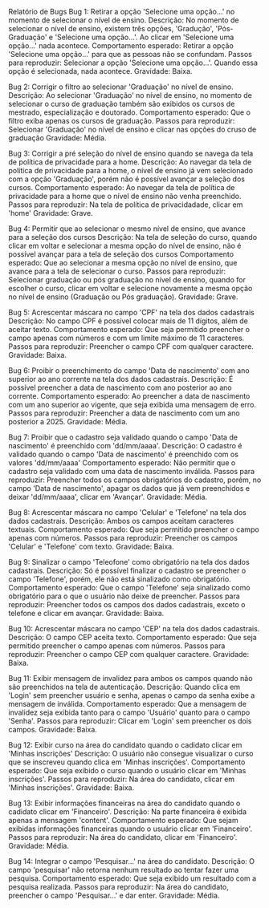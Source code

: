 ﻿Relatório de Bugs
Bug 1: Retirar a opção 'Selecione uma opção...' no momento de selecionar o nível de ensino.
Descrição: No momento de selecionar o nível de ensino, existem três opções, 'Gradução', 'Pós-Graduação' e 'Selecione uma opção...'. Ao clicar em 'Selecione uma opção...' nada acontece.
Comportamento esperado: Retirar a opção 'Selecione uma opção...' para que as pessoas não se confundam.
Passos para reproduzir: Selecionar a opção 'Selecione uma opção...'. Quando essa opção é selecionada, nada acontece.
Gravidade: Baixa.

Bug 2: Corrigir o filtro ao selecionar 'Graduação' no nível de ensino.
Descrição: Ao selecionar 'Graduação' no nível de ensino, no momento de selecionar o curso de graduação também são exibidos os cursos de mestrado, especialização e doutorado.
Comportamento esperado: Que o filtro exiba apenas os cursos de graduação.
Passos para reproduzir: Selecionar 'Graduação' no nível de ensino e clicar nas opções do cruso de graduação
Gravidade: Média.

Bug 3: Corrigir a pré seleção do nível de ensino quando se navega da tela de política de privacidade para a home.
Descrição: Ao navegar da tela de política de privacidade para a home, o nível de ensino já vem selecionado com a opção 'Graduação', porém não é possível avançar a seleção dos cursos.
Comportamento esperado: Ao navegar da tela de política de privacidade para a home que o nível de ensino não venha preenchido.
Passos para reproduzir: Na tela de política de privacidadade, clicar em 'home'
Gravidade: Grave.

Bug 4: Permitir que ao selecionar o mesmo nível de ensino, que avance para a seleção dos cursos
Descrição: Na tela de seleção do curso, quando clicar em voltar e selecionar a mesma opção do nível de ensino, não é possível avançar para a tela de seleção dos cursos
Comportamento esperado: Que ao selecionar a mesma opção no nível de ensino, que avance para a tela de selecionar o curso.
Passos para reproduzir: Selecionar graduação ou pós graduação no nível de ensino, quando for escolher o curso, clicar em voltar e selecione novamente a mesma opção no nível de ensino (Graduação ou Pós graduação).
Gravidade: Grave.

Bug 5: Acrescentar máscara no campo 'CPF' na tela dos dados cadastrais
Descrição: No campo CPF é possível colocar mais de 11 dígitos, além de aceitar texto.
Comportamento esperado: Que seja permitido preencher o campo apenas com números e com um limite máximo de 11 caracteres.
Passos para reproduzir: Preencher o campo CPF com qualquer caractere.
Gravidade: Baixa.

Bug 6: Proibir o preenchimento do campo 'Data de nascimento' com ano superior ao ano corrente na tela dos dados cadastrais.
Descrição: É possível preencher a data de nascimento com ano posterior ao ano corrente.
Comportamento esperado: Ao preencher a data de nascimento com um ano superior ao vigente, que seja exibida uma mensagem de erro.
Passos para reproduzir: Preencher a data de nascimento com um ano posterior a 2025.
Gravidade: Média.

Bug 7: Proibir que o cadastro seja validado quando o campo 'Data de nascimento' é preenchido com 'dd/mm/aaaa'.
Descrição: O cadastro é validado quando o campo 'Data de nascimento' é preenchido com os valores 'dd/mm/aaaa'
Comportamento esperado: Não permitir que o cadastro seja validado com uma data de nascimento inválida.
Passos para reproduzir: Preencher todos os campos obrigatórios do cadastro, porém, no campo 'Data de nascimento', apagar os dados que já vem preenchidos e deixar 'dd/mm/aaaa', clicar em 'Avançar'.
Gravidade: Média.

Bug 8: Acrescentar máscara no campo 'Celular' e 'Telefone' na tela dos dados cadastrais.
Descrição: Ambos os campos aceitam caracteres textuais.
Comportamento esperado: Que seja permitido preencher o campo apenas com números.
Passos para reproduzir: Preencher os campos 'Celular' e 'Telefone' com texto.
Gravidade: Baixa.

Bug 9: Sinalizar o campo 'Teleofone' como obrigatório na tela dos dados cadastrais.
Descrição: Só é possível finalizar o cadastro se preencher o campo 'Telefone', porém, ele não está sinalizado como obrigatório.
Comportamento esperado: Que o campo 'Telefone' seja sinalizado como obrigatório para o que o usuário não deixe de preencher.
Passos para reproduzir: Preencher todos os campos dos dados cadastrais, exceto o telefone e clicar em avançar.
Gravidade: Baixa.

Bug 10: Acrescentar máscara no campo 'CEP' na tela dos dados cadastrais.
Descrição: O campo CEP aceita texto.
Comportamento esperado: Que seja permitido preencher o campo apenas com números.
Passos para reproduzir: Preencher o campo CEP com qualquer caractere.
Gravidade: Baixa.

Bug 11: Exibir mensagem de invalidez para ambos os campos quando não são preenchidos na tela de autenticação.
Descrição: Quando clica em 'Login' sem preencher usuário e senha, apenas o campo da senha exibe a mensagem de inválida.
Comportamento esperado: Que a mensagem de invalidez seja exibida tanto para o campo 'Usuário' quanto para o campo 'Senha'.
Passos para reproduzir: Clicar em 'Login' sem preencher os dois campos.
Gravidade: Baixa.

Bug 12: Exibir curso na área do candidato quando o cadidato clicar em 'Minhas inscrições'
Descrição: O usuário não consegue visualizar o curso que se inscreveu quando clica em 'Minhas inscrições'.
Comportamento esperado: Que seja exibido o curso quando o usuário clicar em 'Minhas inscrições'.
Passos para reproduzir: Na área do candidato, clicar em 'Minhas inscrições'.
Gravidade: Baixa.

Bug 13: Exibir informações financeiras na área do candidato quando o cadidato clicar em 'Financeiro'.
Descrição: Na parte financeira é exibida apenas a mensagem 'content'.
Comportamento esperado: Que sejam exibidas informações financeiras quando o usuário clicar em 'Financeiro'.
Passos para reproduzir: Na área do candidato, clicar em 'Financeiro'.
Gravidade: Média.

Bug 14: Integrar o campo 'Pesquisar...' na área do candidato.
Descrição: O campo 'pesquisar' não retorna nenhum resultado ao tentar fazer uma pesquisa.
Comportamento esperado: Que seja exibido um resultado com a pesquisa realizada.
Passos para reproduzir: Na área do candidato, preencher o campo 'Pesquisar...' e dar enter.
Gravidade: Média.